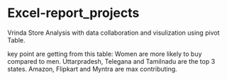 # Excel-report_projects
Vrinda Store Analysis with data collaboration and visulization using pivot Table.

key point are getting from this table:
Women are more likely to buy compared to men.
Uttarpradesh, Telegana and Tamilnadu are the top 3 states.
Amazon, Flipkart and Myntra are max contributing.
